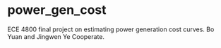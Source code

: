 # power_gen_cost
ECE 4800 final project on estimating power generation cost curves.
Bo Yuan and Jingwen Ye Cooperate.
